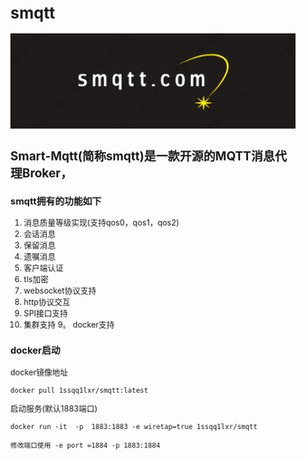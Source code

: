 # smqtt
![image](icon/smqtt.jpg)

## Smart-Mqtt(简称smqtt)是一款开源的MQTT消息代理Broker，

### smqtt拥有的功能如下

1.  消息质量等级实现(支持qos0，qos1，qos2)
2.  会话消息
3.  保留消息
4.  遗嘱消息
5.  客户端认证
6.  tls加密
8.  websocket协议支持
9.  http协议交互
7.  SPI接口支持
8.  集群支持
9。 docker支持


### docker启动

docker镜像地址
``` 
docker pull 1ssqq1lxr/smqtt:latest
```

启动服务(默认1883端口)

``` 
docker run -it  -p  1883:1883 -e wiretap=true 1ssqq1lxr/smqtt

修改端口使用 -e port =1884 -p 1883:1884

```
